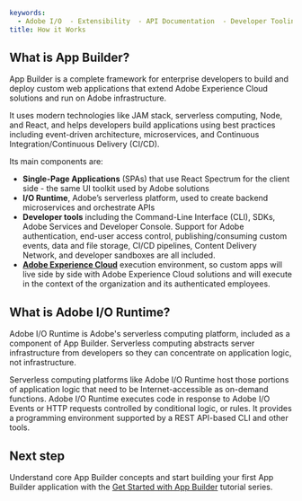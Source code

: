 ```yaml
keywords:
  - Adobe I/O  - Extensibility  - API Documentation  - Developer Tooling
title: How it Works
```

## What is App Builder?

App Builder is a complete framework for enterprise developers to build and deploy custom web applications that extend Adobe Experience Cloud solutions and run on Adobe infrastructure. 

It uses modern technologies like JAM stack, serverless computing, Node, and React, and helps developers build applications using best practices including event-driven architecture, microservices, and Continuous Integration/Continuous Delivery (CI/CD).

Its main components are:

- **Single-Page Applications** (SPAs) that use React Spectrum for the client side - the same UI toolkit used by Adobe solutions
- **I/O Runtime**, Adobe’s serverless platform, used to create backend microservices and orchestrate APIs
- **Developer tools** including the Command-Line Interface (CLI), SDKs, Adobe Services and Developer Console. Support for Adobe authentication, end-user access control, publishing/consuming custom events, data and file storage, CI/CD pipelines, Content Delivery Network, and developer sandboxes are all included.
- **[Adobe Experience Cloud](https://experience.adobe.com/)** execution environment, so custom apps will live side by side with Adobe Experience Cloud solutions and will execute in the context of the organization and its authenticated employees.

## What is Adobe I/O Runtime?

Adobe I/O Runtime is Adobe's serverless computing platform, included as a component of App Builder. Serverless computing abstracts server infrastructure from developers so they can concentrate on application logic, not infrastructure. 

Serverless computing platforms like Adobe I/O Runtime host those portions of application logic that need to be Internet-accessible as on-demand functions. Adobe I/O Runtime executes code in response to Adobe I/O Events or HTTP requests controlled by conditional logic, or rules. It provides a programming environment supported by a REST API-based CLI and other tools.

## Next step

Understand core App Builder concepts and start building your first App Builder application with the [Get Started with App Builder](../get_started/app_builder_get_started/app_builder_intro.md) tutorial series.
